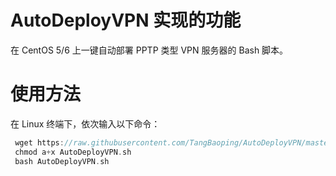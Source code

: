 # AutoDeployVPN 实现的功能
在 CentOS 5/6 上一键自动部署 PPTP 类型 VPN 服务器的 Bash 脚本。


# 使用方法
在 Linux 终端下，依次输入以下命令：
```c
 wget https://raw.githubusercontent.com/TangBaoping/AutoDeployVPN/master/AutoDeployVPN.sh
 chmod a+x AutoDeployVPN.sh
 bash AutoDeployVPN.sh 
```


